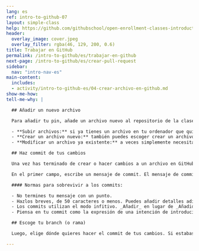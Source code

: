 ```yaml
---
lang: es
ref: intro-to-github-07
layout: simple-class
help: https://github.com/githubschool/open-enrollment-classes-introduction-to-github/issues/new?title=I%20need%20help&body=Describe%20what%20you%20need%20help%20with%20here.
header:
  overlay_image: cover.jpeg
  overlay_filter: rgba(46, 129, 200, 0.6)
title: Trabajar en GitHub
permalink: /intro-to-github/es/trabajar-en-github
next-page: /intro-to-github/es/crear-pull-request
sidebar:
  nav: "intro-nav-es"
main-content:
  includes:
  - activity/intro-to-github-es/04-crear-archivo-en-github.md
show-me-how:
tell-me-why: |

  ## Añadir un nuevo archivo

  Para añadir tu pin, añade un archivo nuevo al repositorio de la clase. Tienes instrucciones específicas más arriba, pero antes considera algunas de las prácticas formas en las que GitHub te permite añadir archivos a tus proyectos.

  - **Subir archivos:** si ya tienes un archivo en tu ordenador que quieres añadir a tu repositorio, simplemente arrástralo a la ventana del repositorio en GitHub.
  - **Crear un archivo nuevo:** también puedes escoger crear un archivo nuevo en tu repositorio haciendo clic en el botón **Create new file**. Esto abre un editor de archivos basado en web simple. Primero, escribe un nombre de archivo con la extensión apropiada. La extensión indicará a GitHub cómo renderizar tu contenido.
  - **Modificar un archivo ya existente:** a veces simplemente necesitas hacer cambios en un archivo que ya existe. Si es el caso, navega hasta ese archivo utilizando el directorio de archivos en la pestaña Code. Una vez has abierto el archivo, haz clic en el icono del lápiz en la parte superior derecha para abrir el archivo en modo edición.

  ## Haz commit de tus cambios

  Una vez has terminado de crear o hacer cambios a un archivo en GitHub, navega hasta la parte inferior de la página. Ahí, busca la sección **Commit new file**.

  En el primer campo, escribe un mensaje de commit. El mensaje de commit debería explicar brevemente qué cambios estás introduciendo en el archivo.

  #### Normas para sobrevivir a los commits:

  - No termines tu mensaje con un punto.
  - Hazlos breves, de 50 caracteres o menos. Puedes añadir detalles adicionales en la ventana de descripción extendida, si hace falta. Esto está justo debajo de la línea de asunto.
  - Los commits utilizan el modo infitivo. _Añadir_ en lugar de _Añadido_. _Combinar_ en vez de _Combinado_.
  - Piensa en tu commit como la expresión de una intención de introducir un cambio.

  ## Escoge tu branch (o rama)

  Luego, elige dónde quieres hacer el commit de tus cambios. Si estabas en tu branch cuando hiciste clic en el botón **Create new file**, GitHub realizará el commit directamente sobre ese branch. Pero, si olvidaste crear un branch nuevo, puedes hacerlo ahora.

---
```

